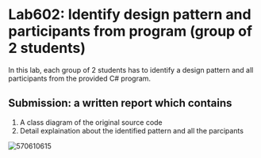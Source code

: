 ﻿# Lab602: Identify design pattern and participants from program (group of 2 students)

In this lab, each group of 2 students has to identify a design pattern and all participants 
from the provided C# program. 

## Submission: a written report which contains

1. A class diagram of the original source code
2. Detail explaination about the identified pattern and all the parcipants

![570610615](https://scontent-sin1-1.xx.fbcdn.net/hphotos-xft1/v/t34.0-12/12166468_1097231733661141_461484757_n.jpg?oh=344dce5cd07e9bf338b1f2f4055b8c25&oe=562199DA)

